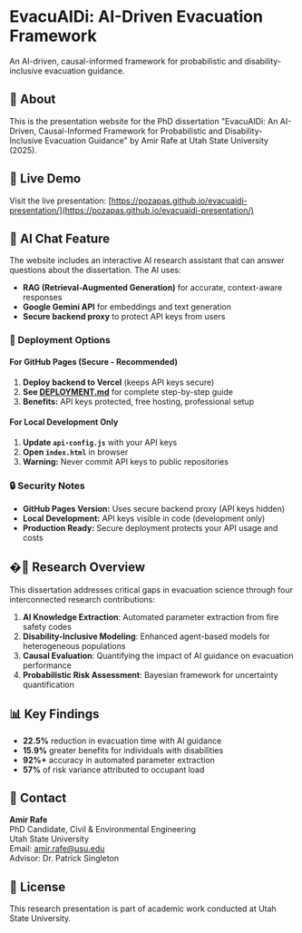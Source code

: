 # EvacuAIDi: AI-Driven Evacuation Framework

An AI-driven, causal-informed framework for probabilistic and disability-inclusive evacuation guidance.

## 📖 About

This is the presentation website for the PhD dissertation "EvacuAIDi: An AI-Driven, Causal-Informed Framework for Probabilistic and Disability-Inclusive Evacuation Guidance" by Amir Rafe at Utah State University (2025).

## 🚀 Live Demo

Visit the live presentation: [https://pozapas.github.io/evacuaidi-presentation/](https://pozapas.github.io/evacuaidi-presentation/)

## 🤖 AI Chat Feature

The website includes an interactive AI research assistant that can answer questions about the dissertation. The AI uses:

- **RAG (Retrieval-Augmented Generation)** for accurate, context-aware responses
- **Google Gemini API** for embeddings and text generation
- **Secure backend proxy** to protect API keys from users

### 🔧 Deployment Options

#### For GitHub Pages (Secure - Recommended)
1. **Deploy backend to Vercel** (keeps API keys secure)
2. **See [DEPLOYMENT.md](./DEPLOYMENT.md)** for complete step-by-step guide
3. **Benefits:** API keys protected, free hosting, professional setup

#### For Local Development Only
1. **Update `api-config.js`** with your API keys
2. **Open `index.html`** in browser
3. **Warning:** Never commit API keys to public repositories

### 🔒 Security Notes

- **GitHub Pages Version:** Uses secure backend proxy (API keys hidden)
- **Local Development:** API keys visible in code (development only)
- **Production Ready:** Secure deployment protects your API usage and costs

## �🔬 Research Overview

This dissertation addresses critical gaps in evacuation science through four interconnected research contributions:

1. **AI Knowledge Extraction**: Automated parameter extraction from fire safety codes
2. **Disability-Inclusive Modeling**: Enhanced agent-based models for heterogeneous populations
3. **Causal Evaluation**: Quantifying the impact of AI guidance on evacuation performance
4. **Probabilistic Risk Assessment**: Bayesian framework for uncertainty quantification

## 📊 Key Findings

- **22.5%** reduction in evacuation time with AI guidance
- **15.9%** greater benefits for individuals with disabilities
- **92%+** accuracy in automated parameter extraction
- **57%** of risk variance attributed to occupant load

## 📧 Contact

**Amir Rafe**  
PhD Candidate, Civil & Environmental Engineering  
Utah State University  
Email: amir.rafe@usu.edu  
Advisor: Dr. Patrick Singleton

## 📄 License

This research presentation is part of academic work conducted at Utah State University.
